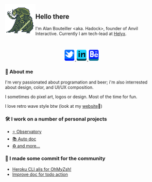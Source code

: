 <img align="left" src="/grevious.png" />

## Hello there

I'm Alan Bouteiller <aka. Hadock>, founder of Anvil Interactive. Currently I am tech-lead at [Helyx](https://helyx.dev/).

</br>
<p align="center">
  <a href="https://twitter.com/alanbouteiller">
    <img src="/twitter.png" alt="twitter" title="twitter">
  </a>
  <a href="https://www.linkedin.com/in/alan-bouteiller/">
    <img src="/linkedin.png" alt="linkedin" title="linkedin">
  </a>
  <a href="https://www.behance.net/alanbouteiller">
    <img src="/behance.png" alt="behance" title="behance">
  </a>
</p>

### 💬 About me
I'm very passionated about programation and beer; i'm also interrested about design, color, and UI/UX composition.

I sometimes do pixel art, logos or design. Most of the time for fun.

I love retro wave style btw (look at my [website](https://alanbouteiller.dev/)🚀)

### 🛠 I work on a number of personal projects
- [⭐ Observatory](https://github.com/bouteillerAlan/observatory)
- [📚 Auto doc](https://github.com/bouteillerAlan/automatic-documentation)
- [♻ and more...](https://github.com/bouteillerAlan?tab=repositories)

### 🌱 I made some commit for the community
- [Heroku CLI alis for OhMyZsh!](https://github.com/ohmyzsh/ohmyzsh/pull/9073)
- [Improve doc for todo action](https://github.com/alstr/todo-to-issue-action/pull/13)
